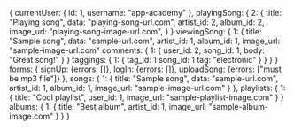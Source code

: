 {
  currentUser: {
    id: 1,
    username: "app-academy"
  },
  playingSong: {
    2: {
      title: "Playing song",
      data: "playing-song-url.com",
      artist_id: 2,
      album_id: 2,
      image_url: "playing-song-image-url.com",
    }
  }
  viewingSong: {
    1: {
      title: "Sample song",
      data: "sample-url.com",
      artist_id: 1,
      album_id: 1,
      image_url: "sample-image-url.com"
      comments: {
        1: {
          user_id: 2,
          song_id: 1,
          body: "Great song!"
        }
      }
      taggings: {
        1: {
          tag_id: 1
          song_id: 1
          tag: "electronic"
        }
      }
    }
  }
  forms: {
    signUp: {errors: []},
    logIn: {errors: []},
    uploadSong: {errors: ["must be mp3 file"]}
  },
  songs: {
    1: {
      title: "Sample song",
      data: "sample-url.com",
      artist_id: 1,
      album_id: 1,
      image_url: "sample-image-url.com"
    }
  },
  playlists: {
    1: {
      title: "Cool playlist",
      user_id: 1,
      image_url: "sample-playlist-image.com"
    }
  }
  albums: {
    1: {
      title: "Best album",
      artist_id: 1,
      image_url: "sample-album-image.com"
    }
  }
}

